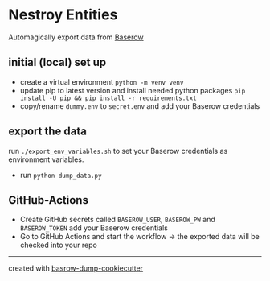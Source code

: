 # Nestroy Entities

Automagically export data from [Baserow](https://baserow.io/) 

## initial (local) set up

* create a virtual environment `python -m venv venv`
* update pip to latest version and install needed python packages `pip install -U pip && pip install -r requirements.txt`
* copy/rename `dummy.env` to `secret.env` and add your Baserow credentials

## export the data

run `./export_env_variables.sh` to set your Baserow credentials as environment variables.
* run `python dump_data.py`

## GitHub-Actions

* Create GitHub secrets called `BASEROW_USER`,  `BASEROW_PW` and `BASEROW_TOKEN` add your Baserow credentials
* Go to GitHub Actions and start the workflow -> the exported data will be checked into your repo

-----
created with [basrow-dump-cookiecutter](https://github.com/acdh-oeaw/transkribus-export-cookiecutter)